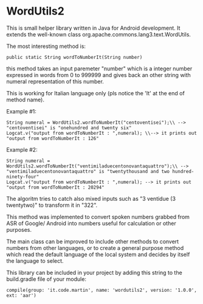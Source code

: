 # WordUtils2
This is small helper library written in Java for Android development.
It extends the well-known class org.apache.commons.lang3.text.WordUtils.

The most interesting method is: 
```
public static String wordToNumberIt(String number)
```

this method takes an input paremeter "number" which is a integer number expressed in words from 0 to 999999 and gives back an other string with numeral representation of this number.

This is working for Italian language only (pls notice the 'It' at the end of method name).

Example #1:
```
String numeral = WordUtils2.wordToNumberIt("centoventisei");\\ --> "centoventisei" is "onehundred and twenty six"
Logcat.v("output from wordToNumberIt : ",numeral); \\--> it prints out "output from wordToNumberIt : 126"
```
Example #2:
```
String numeral = WordUtils2.wordToNumberIt("ventimiladuecentonovantaquattro");\\ --> "ventimiladuecentonovantaquattro" is "twentythousand and two hundred-ninety-four"
Logcat.v("output from wordToNumberIt : ",numeral); --> it prints out "output from wordToNumberIt : 20294"
```

The algoritm tries to catch also mixed inputs such as "3 ventidue (3 twentytwo)" to transform it in "322".

This method was implemented to convert spoken numbers grabbed from ASR of Google/ Android into numbers useful for calculation or other purposes.

The main class can be improved to include other methods to convert numbers from other languages, or to create a general purpose method which read the default language of the local system and decides by itself the language to select.

This library can be included in your project by adding this string to the build.gradle file of your module:

```compile(group: 'it.code.martin', name: 'wordutils2', version: '1.0.0', ext: 'aar')```
